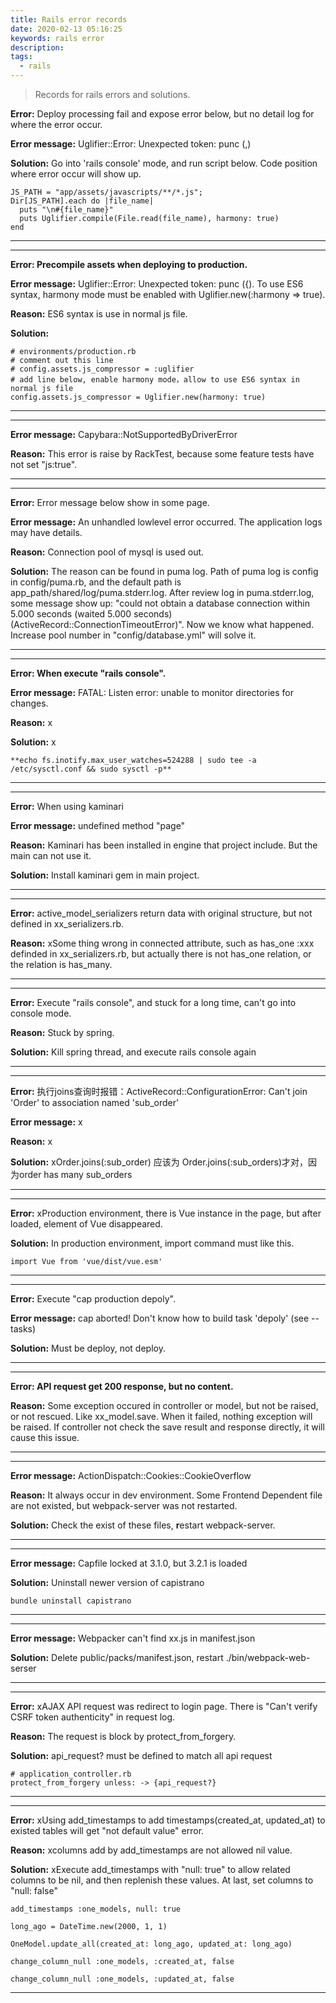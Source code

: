 ```yaml
---
title: Rails error records
date: 2020-02-13 05:16:25
keywords: rails error
description:
tags:
  - rails
---
```

> Records for rails errors and solutions.

**Error:** Deploy processing fail and expose error below, but no detail log for where the error occur.

**Error message:** Uglifier::Error: Unexpected token: punc (,)

**Solution:** Go into 'rails console' mode, and run script below. Code position where error occur will show up.

    JS_PATH = "app/assets/javascripts/**/*.js"; 
    Dir[JS_PATH].each do |file_name|
      puts "\n#{file_name}"
      puts Uglifier.compile(File.read(file_name), harmony: true)
    end

---
<!-- more -->
---

**Error: Precompile assets when deploying to production.**

**Error message:** Uglifier::Error: Unexpected token: punc ({). To use ES6 syntax, harmony mode must be enabled with Uglifier.new(:harmony => true).

**Reason:** ES6 syntax is use in normal js file.

**Solution:**

    # environments/production.rb
    # comment out this line
    # config.assets.js_compressor = :uglifier
    # add line below, enable harmony mode，allow to use ES6 syntax in normal js file
    config.assets.js_compressor = Uglifier.new(harmony: true)

---

---

**Error message:** Capybara::NotSupportedByDriverError

**Reason:** This error is raise by RackTest, because some feature tests have not set "js:true".

---

---

**Error:** Error message below show in some page.

**Error message:** An unhandled lowlevel error occurred. The application logs may have details.

**Reason:** Connection pool of mysql is used out.

**Solution:** The reason can be found in puma log. Path of puma log is config in config/puma.rb, and the default path is app_path/shared/log/puma.stderr.log. After review log in puma.stderr.log, some message show up: "could not obtain a database connection within 5.000 seconds (waited 5.000 seconds) (ActiveRecord::ConnectionTimeoutError)". Now we know what happened. Increase pool number in "config/database.yml" will solve it.

---

---

**Error: When execute "rails console".**

**Error message:** FATAL: Listen error: unable to monitor directories for changes.

**Reason:** x

**Solution:** x

    **echo fs.inotify.max_user_watches=524288 | sudo tee -a /etc/sysctl.conf && sudo sysctl -p**

---

---

**Error:** When using kaminari

**Error message:**  undefined method "page"

**Reason:**  Kaminari has been installed in engine that project include. But the main can not use it.

**Solution:** Install kaminari gem in main project.

---

---

**Error:** active_model_serializers return data with original structure, but not defined in xx_serializers.rb.

**Reason:** xSome thing wrong in connected attribute, such as has_one :xxx definded in xx_serializers.rb, but actually there is not has_one relation, or the relation is has_many.

---

---

**Error:** Execute "rails console", and stuck for a long time, can't go into console mode.

**Reason:** Stuck by spring.

**Solution:**  Kill spring thread, and execute rails console again

---

---

**Error:** 执行joins查询时报错：ActiveRecord::ConfigurationError: Can't join 'Order' to association named 'sub_order'

**Error message:** x

**Reason:** x

**Solution:** xOrder.joins(:sub_order) 应该为 Order.joins(:sub_orders)才对，因为order has many sub_orders

---

---

**Error:** xProduction environment, there is Vue instance in the page, but after loaded, element of Vue disappeared.

**Solution:** In production environment, import command must like this.

    import Vue from 'vue/dist/vue.esm'

---

---

**Error:** Execute "cap production depoly".

**Error message:** cap aborted! Don't know how to build task 'depoly' (see --tasks)

**Solution:** Must be deploy, not deploy.

---

---

**Error: API request get 200 response, but no content.**

**Reason:** Some exception occured in controller or model, but not be raised, or not rescued. Like xx_model.save. When it failed, nothing exception will be raised. If controller not check the save result and response directly, it will cause this issue.

---

---

**Error message:** ActionDispatch::Cookies::CookieOverflow

**Reason:** It always occur in dev environment. Some Frontend Dependent file are not existed, but webpack-server was not restarted.  

**Solution:** Check the exist of these files, **r**estart webpack-server.

---

---

**Error message:** Capfile locked at 3.1.0, but 3.2.1 is loaded

**Solution:** Uninstall newer version of capistrano

    bundle uninstall capistrano

---

---

**Error message:** Webpacker can't find xx.js in manifest.json

**Solution:** Delete public/packs/manifest.json, restart ./bin/webpack-web-serser

---

---

**Error:** xAJAX API request was redirect to login page. There is "Can't verify CSRF token authenticity" in request log.

**Reason:** The request is block by protect_from_forgery.

**Solution:** api_request? must be defined to match all api request

    # application_controller.rb
    protect_from_forgery unless: -> {api_request?} 

---

---

**Error:** xUsing add_timestamps to add timestamps(created_at, updated_at) to existed tables will get "not default value" error. 

**Reason:** xcolumns add by add_timestamps are not allowed nil value.

**Solution:** xExecute add_timestamps with "null: true" to allow related columns to be nil, and then replenish these values. At last, set columns to "null: false"

    add_timestamps :one_models, null: true
    
    long_ago = DateTime.new(2000, 1, 1)
    
    OneModel.update_all(created_at: long_ago, updated_at: long_ago)
    
    change_column_null :one_models, :created_at, false
    
    change_column_null :one_models, :updated_at, false

---